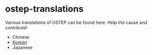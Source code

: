 # ostep-translations

Various translations of OSTEP can be found here. Help the cause and contribute!
* Chinese
* [Korean](korean)
* Japanese


